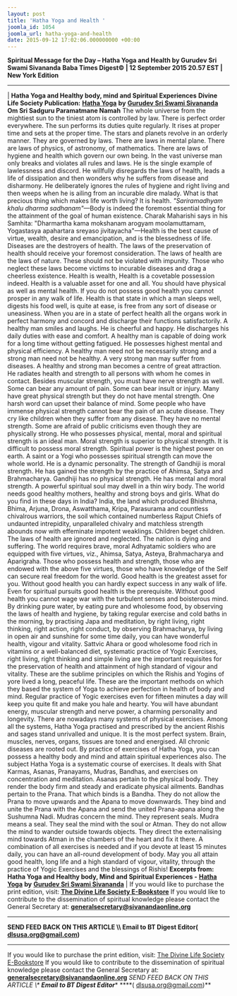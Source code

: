 ```yaml
---
layout: post
title: 'Hatha Yoga and Health '
joomla_id: 1054
joomla_url: hatha-yoga-and-health
date: 2015-09-12 17:02:06.000000000 +00:00
---
```

**Spiritual Message for the Day – Hatha Yoga and Health by Gurudev Sri Swami Sivananda**
 **Baba Times Digest© | 12 September 2015 20.57 EST | New York Edition**
* * *
| 
**Hatha Yoga and Healthy body, mind and Spiritual Experiences**
**Divine Life Society Publication:** [**Hatha Yoga**](http://www.dlshq.org/books/es61.htm#intro) **by** [**Gurudev Sri Swami Sivananda**](http://www.dlshq.org/saints/siva.htm)
**Om Sri Sadguru Paramatmane Namah**
The whole universe from the mightiest sun to the tiniest atom is controlled by law. There is perfect order everywhere. The sun performs its duties quite regularly. It rises at proper time and sets at the proper time. The stars and planets revolve in an orderly manner. They are governed by laws. There are laws in mental plane. There are laws of physics, of astronomy, of mathematics. There are laws of hygiene and health which govern our own being. In the vast universe man only breaks and violates all rules and laws. He is the single example of lawlessness and discord. He willfully disregards the laws of health, leads a life of dissipation and then wonders why he suffers from disease and disharmony. He deliberately ignores the rules of hygiene and right living and then weeps when he is ailing from an incurable dire malady.
What is that precious thing which makes life worth living? It is health. _"Sariramadhyam khalu dharma sadhanam"_—Body is indeed the foremost essential thing for the attainment of the goal of human existence. Charak Maharishi says in his Samhita: "Dharmartha kama mokshanam arogyam moolamuttamam, Yogastasya apahartara sreyaso jivitayacha"—Health is the best cause of virtue, wealth, desire and emancipation, and is the blessedness of life. Diseases are the destroyers of health. The laws of the preservation of health should receive your foremost consideration. The laws of health are the laws of nature. These should not be violated with impunity. Those who neglect these laws become victims to incurable diseases and drag a cheerless existence.
Health is wealth, Health is a covetable possession indeed. Health is a valuable asset for one and all. You should have physical as well as mental health. If you do not possess good health you cannot prosper in any walk of life.
Health is that state in which a man sleeps well, digests his food well, is quite at ease, is free from any sort of disease or uneasiness. When you are in a state of perfect health all the organs work in perfect harmony and concord and discharge their functions satisfactorily. A healthy man smiles and laughs. He is cheerful and happy. He discharges his daily duties with ease and comfort. A healthy man is capable of doing work for a long time without getting fatigued. He possesses highest mental and physical efficiency.
A healthy man need not be necessarily strong and a strong man need not be healthy. A very strong man may suffer from diseases. A healthy and strong man becomes a centre of great attraction. He radiates health and strength to all persons with whom he comes in contact.
Besides muscular strength, you must have nerve strength as well. Some can bear any amount of pain. Some can bear insult or injury. Many have great physical strength but they do not have mental strength. One harsh word can upset their balance of mind. Some people who have immense physical strength cannot bear the pain of an acute disease. They cry like children when they suffer from any disease. They have no mental strength. Some are afraid of public criticisms even though they are physically strong.
He who possesses physical, mental, moral and spiritual strength is an ideal man. Moral strength is superior to physical strength. It is difficult to possess moral strength. Spiritual power is the highest power on earth. A saint or a Yogi who possesses spiritual strength can move the whole world. He is a dynamic personality. The strength of Gandhiji is moral strength. He has gained the strength by the practice of Ahimsa, Satya and Brahmacharya. Gandhiji has no physical strength. He has mental and moral strength. A powerful spiritual soul may dwell in a thin wiry body.
The world needs good healthy mothers, healthy and strong boys and girls. What do you find in these days in India? India, the land which produced Bhishma, Bhima, Arjuna, Drona, Aswatthama, Kripa, Parasurama and countless chivalrous warriors, the soil which contained numberless Rajput Chiefs of undaunted intrepidity, unparalleled chivalry and matchless strength abounds now with effeminate impotent weaklings. Children beget children. The laws of health are ignored and neglected. The nation is dying and suffering. The world requires brave, moral Adhyatamic soldiers who are equipped with five virtues, viz., Ahimsa, Satya, Asteya, Brahmacharya and Aparigraha. Those who possess health and strength, those who are endowed with the above five virtues, those who have knowledge of the Self can secure real freedom for the world.
Good health is the greatest asset for you. Without good health you can hardly expect success in any walk of life. Even for spiritual pursuits good health is the prerequisite. Without good health you cannot wage war with the turbulent senses and boisterous mind.
By drinking pure water, by eating pure and wholesome food, by observing the laws of health and hygiene, by taking regular exercise and cold baths in the morning, by practising Japa and meditation, by right living, right thinking, right action, right conduct, by observing Brahmacharya, by living in open air and sunshine for some time daily, you can have wonderful health, vigour and vitality.
Sattvic Ahara or good wholesome food rich in vitamins or a well-balanced diet, systematic practice of Yogic Exercises, right living, right thinking and simple living are the important requisites for the preservation of health and attainment of high standard of vigour and vitality. These are the sublime principles on which the Rishis and Yogins of yore lived a long, peaceful life. These are the important methods on which they based the system of Yoga to achieve perfection in health of body and mind.
Regular practice of Yogic exercises even for fifteen minutes a day will keep you quite fit and make you hale and hearty. You will have abundant energy, muscular strength and nerve power, a charming personality and longevity.
There are nowadays many systems of physical exercises. Among all the systems, Hatha Yoga practised and prescribed by the ancient Rishis and sages stand unrivalled and unique. It is the most perfect system. Brain, muscles, nerves, organs, tissues are toned and energised. All chronic diseases are rooted out. By practice of exercises of Hatha Yoga, you can possess a healthy body and mind and attain spiritual experiences also.
The subject Hatha Yoga is a systematic course of exercises. It deals with Shat Karmas, Asanas, Pranayams, Mudras, Bandhas, and exercises on concentration and meditation.
Asanas pertain to the physical body. They render the body firm and steady and eradicate physical ailments. Bandhas pertain to the Prana. That which binds is a Bandha. They do not allow the Prana to move upwards and the Apana to move downwards. They bind and unite the Prana with the Apana and send the united Prana-apana along the Sushumna Nadi. Mudras concern the mind. They represent seals. Mudra means a seal. They seal the mind with the soul or Atman. They do not allow the mind to wander outside towards objects. They direct the externalising mind towards Atman in the chambers of the heart and fix it there. A combination of all exercises is needed and if you devote at least 15 minutes daily, you can have an all-round development of body.
May you all attain good health, long life and a high standard of vigour, vitality, through the practice of Yogic Exercises and the blessings of Rishis!
**Excerpts from:**  **Hatha Yoga and Healthy body, Mind and Spiritual Experiences -** [**Hatha Yoga**](http://www.dlshq.org/books/es61.htm#intro) **by** [**Gurudev Sri Swami Sivananda**](http://www.dlshq.org/saints/siva.htm)
 |
If you would like to purchase the print edition, visit: **[The Divine Life Society E-Bookstore](http://www.dlshq.org/download/download.htm)**
If you would like to contribute to the dissemination of spiritual knowledge please contact the General Secretary at: [](mailto:%20%3Cscript%20type=%27text/javascript%27%3E%20%3C%21--%20var%20prefix%20=%20%27ma%27%20+%20%27il%27%20+%20%27to%27;%20var%20path%20=%20%27hr%27%20+%20%27ef%27%20+%20%27=%27;%20var%20addy57016%20=%20%27generalsecretary%27%20+%20%27@%27;%20addy57016%20=%20addy57016%20+%20%27sivanandaonline%27%20+%20%27.%27%20+%20%27org%27;%20document.write%28%27%3Ca%20%27%20+%20path%20+%20%27%5C%27%27%20+%20prefix%20+%20%27:%27%20+%20addy57016%20+%20%27%5C%27%3E%27%29;%20document.write%28addy57016%29;%20document.write%28%27%3C%5C/a%3E%27%29;%20//--%3E%5Cn%20%3C/script%3E%3Cscript%20type=%27text/javascript%27%3E%20%3C%21--%20document.write%28%27%3Cspan%20style=%5C%27display:%20none;%5C%27%3E%27%29;%20//--%3E%20%3C/script%3EThis%20email%20address%20is%20being%20protected%20from%20spambots.%20You%20need%20JavaScript%20enabled%20to%20view%20it.%20%3Cscript%20type=%27text/javascript%27%3E%20%3C%21--%20document.write%28%27%3C/%27%29;%20document.write%28%27span%3E%27%29;%20//--%3E%20%3C/script%3E?subject=Contribution%20to%20Dissemination%20of%20Spiritual%20Knowledge) **generalsecretary@sivanandaonline.org**
****
**SEND FEED BACK ON THIS ARTICLE \\\ Email to BT Digest Editor[](mailto:%20%3Cscript%20type=%27text/javascript%27%3E%20%3C%21--%20var%20prefix%20=%20%27ma%27%20+%20%27il%27%20+%20%27to%27;%20var%20path%20=%20%27hr%27%20+%20%27ef%27%20+%20%27=%27;%20var%20addy72654%20=%20%27dlsusa.org%27%20+%20%27@%27;%20addy72654%20=%20addy72654%20+%20%27gmail%27%20+%20%27.%27%20+%20%27com%27;%20document.write%28%27%3Ca%20%27%20+%20path%20+%20%27%5C%27%27%20+%20prefix%20+%20%27:%27%20+%20addy72654%20+%20%27%5C%27%3E%27%29;%20document.write%28addy72654%29;%20document.write%28%27%3C%5C/a%3E%27%29;%20//--%3E%5Cn%20%3C/script%3E%3Cscript%20type=%27text/javascript%27%3E%20%3C%21--%20document.write%28%27%3Cspan%20style=%5C%27display:%20none;%5C%27%3E%27%29;%20//--%3E%20%3C/script%3EThis%20email%20address%20is%20being%20protected%20from%20spambots.%20You%20need%20JavaScript%20enabled%20to%20view%20it.%20%3Cscript%20type=%27text/javascript%27%3E%20%3C%21--%20document.write%28%27%3C/%27%29;%20document.write%28%27span%3E%27%29;%20//--%3E%20%3C/script%3E?subject=DLS%20Posts)( [dlsusa.org@gmail.com](mailto:dlsusa.org@gmail.com))**
* * *
  
If you would like to purchase the print edition, visit: [The Divine Life Society E-Bookstore](http://www.dlshq.org/download/download.htm)
If you would like to contribute to the dissemination of spiritual knowledge please contact the General Secretary at: **[generalsecretary@sivanandaonline.org](mailto:generalsecretary@sivanandaonline.org)**
**SEND FEED BACK ON THIS ARTICLE \\\**  **Email to BT Digest Editor**** [](mailto:%20%3Cscript%20type=%27text/javascript%27%3E%20%3C%21--%20var%20prefix%20=%20%27ma%27%20+%20%27il%27%20+%20%27to%27;%20var%20path%20=%20%27hr%27%20+%20%27ef%27%20+%20%27=%27;%20var%20addy72654%20=%20%27dlsusa.org%27%20+%20%27@%27;%20addy72654%20=%20addy72654%20+%20%27gmail%27%20+%20%27.%27%20+%20%27com%27;%20document.write%28%27%3Ca%20%27%20+%20path%20+%20%27%5C%27%27%20+%20prefix%20+%20%27:%27%20+%20addy72654%20+%20%27%5C%27%3E%27%29;%20document.write%28addy72654%29;%20document.write%28%27%3C%5C/a%3E%27%29;%20//--%3E%5Cn%20%3C/script%3E%3Cscript%20type=%27text/javascript%27%3E%20%3C%21--%20document.write%28%27%3Cspan%20style=%5C%27display:%20none;%5C%27%3E%27%29;%20//--%3E%20%3C/script%3EThis%20email%20address%20is%20being%20protected%20from%20spambots.%20You%20need%20JavaScript%20enabled%20to%20view%20it.%20%3Cscript%20type=%27text/javascript%27%3E%20%3C%21--%20document.write%28%27%3C/%27%29;%20document.write%28%27span%3E%27%29;%20//--%3E%20%3C/script%3E?subject=DLS%20Posts)****( [dlsusa.org@gmail.com](mailto:dlsusa.org@gmail.com))**  
